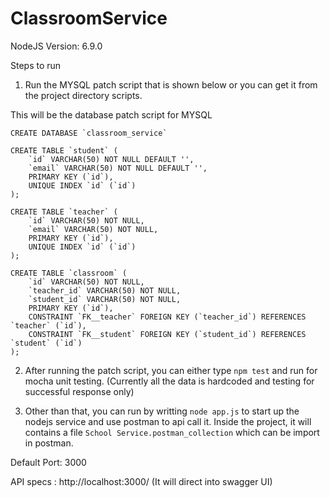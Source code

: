# ClassroomService

NodeJS Version: 6.9.0

Steps to run
1. Run the MYSQL patch script that is shown below or you can get it from the project directory scripts.

This will be the database patch script for MYSQL
```
CREATE DATABASE `classroom_service`

CREATE TABLE `student` (
	`id` VARCHAR(50) NOT NULL DEFAULT '',
	`email` VARCHAR(50) NOT NULL DEFAULT '',
	PRIMARY KEY (`id`),
	UNIQUE INDEX `id` (`id`)
);

CREATE TABLE `teacher` (
	`id` VARCHAR(50) NOT NULL,
	`email` VARCHAR(50) NOT NULL,
	PRIMARY KEY (`id`),
	UNIQUE INDEX `id` (`id`)
);

CREATE TABLE `classroom` (
	`id` VARCHAR(50) NOT NULL,
	`teacher_id` VARCHAR(50) NOT NULL,
	`student_id` VARCHAR(50) NOT NULL,
	PRIMARY KEY (`id`),
	CONSTRAINT `FK__teacher` FOREIGN KEY (`teacher_id`) REFERENCES `teacher` (`id`),
	CONSTRAINT `FK__student` FOREIGN KEY (`student_id`) REFERENCES `student` (`id`)
);

```

2. After running the patch script, you can either type  `npm test`  and run for mocha unit testing. (Currently all the data is hardcoded and testing for successful response only)

3. Other than that, you can run by writting `node app.js` to start up the nodejs service and use postman to api call it. Inside the project, it will contains a file `School Service.postman_collection` which can be import in postman.


Default Port:
3000


API specs :
http://localhost:3000/ (It will direct into swagger UI)
